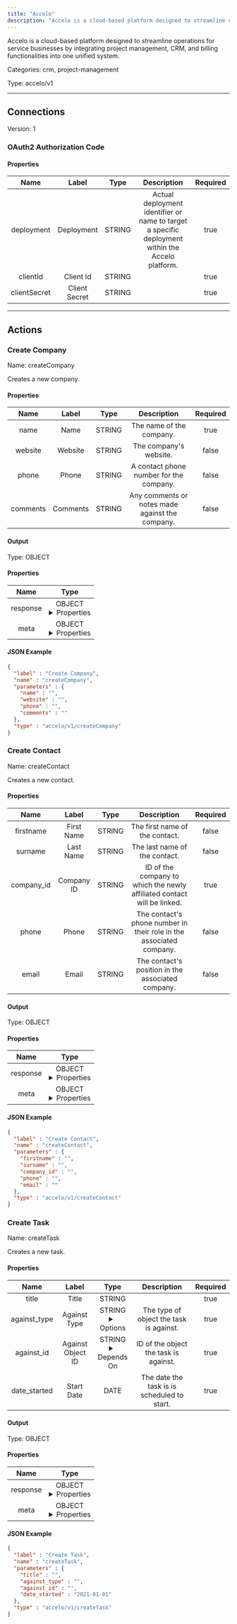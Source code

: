 ```yaml
---
title: "Accelo"
description: "Accelo is a cloud-based platform designed to streamline operations for service businesses by integrating project management, CRM, and billing functionalities into one unified system."
---
```


Accelo is a cloud-based platform designed to streamline operations for service businesses by integrating project management, CRM, and billing functionalities into one unified system.


Categories: crm, project-management


Type: accelo/v1

<hr />



## Connections

Version: 1


### OAuth2 Authorization Code

#### Properties

|      Name       |      Label     |     Type     |     Description     | Required |
|:---------------:|:--------------:|:------------:|:-------------------:|:--------:|
| deployment | Deployment | STRING | Actual deployment identifier or name to target a specific deployment within the Accelo platform. | true |
| clientId | Client Id | STRING |  | true |
| clientSecret | Client Secret | STRING |  | true |





<hr />



## Actions


### Create Company
Name: createCompany

Creates a new company.

#### Properties

|      Name       |      Label     |     Type     |     Description     | Required |
|:---------------:|:--------------:|:------------:|:-------------------:|:--------:|
| name | Name | STRING | The name of the company. | true |
| website | Website | STRING | The company's website. | false |
| phone | Phone | STRING | A contact phone number for the company. | false |
| comments | Comments | STRING | Any comments or notes made against the company. | false |


#### Output



Type: OBJECT


#### Properties

|     Name     |     Type     |
|:------------:|:------------:|
| response | OBJECT <details> <summary> Properties </summary> {STRING\(id), STRING\(name)} </details> |
| meta | OBJECT <details> <summary> Properties </summary> {STRING\(more_info), STRING\(status), STRING\(message)} </details> |




#### JSON Example
```json
{
  "label" : "Create Company",
  "name" : "createCompany",
  "parameters" : {
    "name" : "",
    "website" : "",
    "phone" : "",
    "comments" : ""
  },
  "type" : "accelo/v1/createCompany"
}
```


### Create Contact
Name: createContact

Creates a new contact.

#### Properties

|      Name       |      Label     |     Type     |     Description     | Required |
|:---------------:|:--------------:|:------------:|:-------------------:|:--------:|
| firstname | First Name | STRING | The first name of the contact. | false |
| surname | Last Name | STRING | The last name of the contact. | false |
| company_id | Company ID | STRING | ID of the company  to which the newly affiliated contact will be linked. | true |
| phone | Phone | STRING | The contact's phone number in their role in the associated company. | false |
| email | Email | STRING | The contact's position in the associated company. | false |


#### Output



Type: OBJECT


#### Properties

|     Name     |     Type     |
|:------------:|:------------:|
| response | OBJECT <details> <summary> Properties </summary> {STRING\(id), STRING\(firstname), STRING\(lastname), STRING\(email)} </details> |
| meta | OBJECT <details> <summary> Properties </summary> {STRING\(more_info), STRING\(status), STRING\(message)} </details> |




#### JSON Example
```json
{
  "label" : "Create Contact",
  "name" : "createContact",
  "parameters" : {
    "firstname" : "",
    "surname" : "",
    "company_id" : "",
    "phone" : "",
    "email" : ""
  },
  "type" : "accelo/v1/createContact"
}
```


### Create Task
Name: createTask

Creates a new task.

#### Properties

|      Name       |      Label     |     Type     |     Description     | Required |
|:---------------:|:--------------:|:------------:|:-------------------:|:--------:|
| title | Title | STRING |  | true |
| against_type | Against Type | STRING <details> <summary> Options </summary> company, prospect </details> | The type of object the task is against. | true |
| against_id | Against Object ID | STRING <details> <summary> Depends On </summary> against_type </details> | ID of the object the task is against. | true |
| date_started | Start Date | DATE | The date the task is is scheduled to start. | true |


#### Output



Type: OBJECT


#### Properties

|     Name     |     Type     |
|:------------:|:------------:|
| response | OBJECT <details> <summary> Properties </summary> {STRING\(id), STRING\(title)} </details> |
| meta | OBJECT <details> <summary> Properties </summary> {STRING\(more_info), STRING\(status), STRING\(message)} </details> |




#### JSON Example
```json
{
  "label" : "Create Task",
  "name" : "createTask",
  "parameters" : {
    "title" : "",
    "against_type" : "",
    "against_id" : "",
    "date_started" : "2021-01-01"
  },
  "type" : "accelo/v1/createTask"
}
```




